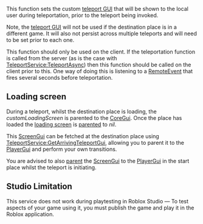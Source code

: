 This function sets the custom [teleport GUI](https://developer.roblox.com/en-us/api-reference/class/ScreenGui) that will be shown to the local user during teleportation, prior to the teleport being invoked.

Note, the [teleport GUI](https://developer.roblox.com/en-us/api-reference/class/ScreenGui) will not be used if the destination place is in a different game. It will also not persist across multiple teleports and will need to be set prior to each one.

This function should only be used on the client. If the teleportation function is called from the server (as is the case with [TeleportService:TeleportAsync](https://developer.roblox.com/en-us/api-reference/function/TeleportService/TeleportAsync)) then this function should be called on the client prior to this. One way of doing this is listening to a [RemoteEvent](https://developer.roblox.com/en-us/api-reference/class/RemoteEvent) that fires several seconds before teleportation.

Loading screen
--------------

During a teleport, whilst the destination place is loading, the _customLoadingScreen_ is parented to the [CoreGui](https://developer.roblox.com/en-us/api-reference/class/CoreGui). Once the place has loaded the [loading screen](https://developer.roblox.com/en-us/api-reference/class/ScreenGui) is [parented](https://developer.roblox.com/en-us/api-reference/property/Instance/Parent) to _nil_.

This [ScreenGui](https://developer.roblox.com/en-us/api-reference/class/ScreenGui) can be fetched at the destination place using [TeleportService:GetArrivingTeleportGui](https://developer.roblox.com/en-us/api-reference/function/TeleportService/GetArrivingTeleportGui), allowing you to parent it to the [PlayerGui](https://developer.roblox.com/en-us/api-reference/class/PlayerGui) and perform your own transitions.

You are advised to also [parent](https://developer.roblox.com/en-us/api-reference/property/Instance/Parent) the [ScreenGui](https://developer.roblox.com/en-us/api-reference/class/ScreenGui) to the [PlayerGui](https://developer.roblox.com/en-us/api-reference/class/PlayerGui) in the start place whilst the teleport is initiating.

Studio Limitation
-----------------

This service does not work during playtesting in Roblox Studio — To test aspects of your game using it, you must publish the game and play it in the Roblox application.